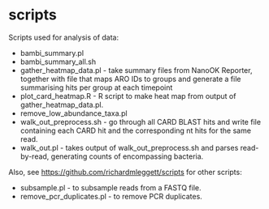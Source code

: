 scripts
=======

Scripts used for analysis of data:

* bambi_summary.pl
* bambi_summary_all.sh
* gather_heatmap_data.pl - take summary files from NanoOK Reporter, together with file that maps ARO IDs to groups and generate a file  summarising hits per group at each timepoint
* plot_card_heatmap.R - R script to make heat map from output of gather_heatmap_data.pl.
* remove_low_abundance_taxa.pl
* walk_out_preprocess.sh - go through all CARD BLAST hits and write file containing each CARD hit and the corresponding nt hits for the same read.
* walk_out.pl - takes output of walk_out_preprocess.sh and parses read-by-read, generating counts of encompassing bacteria.

Also, see https://github.com/richardmleggett/scripts for other scripts:

* subsample.pl - to subsample reads from a FASTQ file.
* remove_pcr_duplicates.pl - to remove PCR duplicates.
